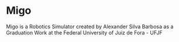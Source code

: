 # Migo
Migo is a Robotics Simulator created by Alexander Silva Barbosa as a Graduation Work at the Federal University of Juiz de Fora - UFJF
